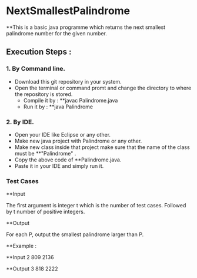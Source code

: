 # NextSmallestPalindrome

**This is a basic java programme which returns the next smallest palindrome number for the given number.

## Execution Steps :

### 1. By Command line.
 
  - Download this git repository in your system.
  - Open the terminal or command promt and change the directory to where the repository is stored.
    - Compile it by : **javac Palindrome.java
    - Run it by : **java Palindrome
    
### 2. By IDE.
  
  - Open your IDE like Eclipse or any other.
  - Make new java project with Palindrome or any other.
  - Make new class inside that project make sure that the name of the class must be **"Palindrome" .
  - Copy the above code of **Palindrome.java.
  - Paste it in your IDE and simply run it.
  
### Test Cases

**Input 

  The first argument is integer t which is the number of test cases. Followed by t number of positive integers. 

**Output 
  
   For each P, output the smallest palindrome larger than P. 

**Example : 
  
  **Input 
    2 
    809 
    2136 
  
  **Output 
    3
    818 
    2222 
